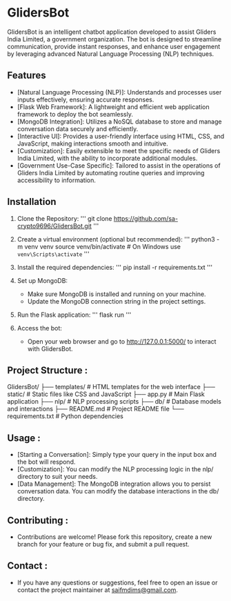# GlidersBot
GlidersBot is an intelligent chatbot application developed to assist Gliders India Limited, a government organization. The bot is designed to streamline communication, provide instant responses, and enhance user engagement by leveraging advanced Natural Language Processing (NLP) techniques.

## Features
- [Natural Language Processing (NLP)]: Understands and processes user inputs effectively, ensuring accurate responses.
- [Flask Web Framework]:  A lightweight and efficient web application framework to deploy the bot seamlessly.
- [MongoDB Integration]:  Utilizes a NoSQL database to store and manage conversation data securely and efficiently.
- [Interactive UI]: Provides a user-friendly interface using HTML, CSS, and JavaScript, making interactions smooth and intuitive.
- [Customization]: Easily extensible to meet the specific needs of Gliders India Limited, with the ability to incorporate additional modules.
- [Government Use-Case Specific]: Tailored to assist in the operations of Gliders India Limited by automating routine queries and improving accessibility to information.

## Installation
1. Clone the Repository:
   ''' git clone https://github.com/sa-crypto9696/GlidersBot.git '''
   
3. Create a virtual environment (optional but recommended):
   ''' python3 -m venv venv
       source venv/bin/activate  # On Windows use `venv\Scripts\activate` '''
   
4. Install the required dependencies:
   ''' pip install -r requirements.txt '''

5. Set up MongoDB:
    - Make sure MongoDB is installed and running on your machine.
    - Update the MongoDB connection string in the project settings.

6. Run the Flask application:
   ''' flask run '''
   
7. Access the bot:
   - Open your web browser and go to http://127.0.0.1:5000/ to interact with GlidersBot.

## Project Structure : 
GlidersBot/
├── templates/               # HTML templates for the web interface
├── static/                  # Static files like CSS and JavaScript
├── app.py                   # Main Flask application
├── nlp/                     # NLP processing scripts
├── db/                      # Database models and interactions
├── README.md                # Project README file
└── requirements.txt         # Python dependencies

## Usage :
- [Starting a Conversation]: Simply type your query in the input box and the bot will respond.
- [Customization]: You can modify the NLP processing logic in the nlp/ directory to suit your needs.
- [Data Management]: The MongoDB integration allows you to persist conversation data. You can modify the database interactions in the db/ directory.

## Contributing : 
- Contributions are welcome! Please fork this repository, create a new branch for your feature or bug fix, and submit a pull request.

## Contact : 
- If you have any questions or suggestions, feel free to open an issue or contact the project maintainer at saifmdims@gmail.com. 
         
     
   
